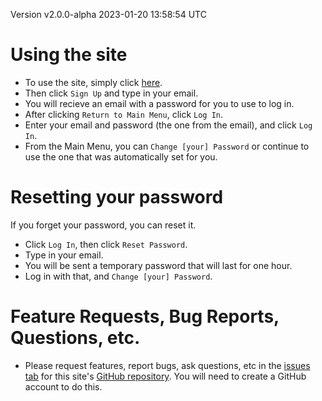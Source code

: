 Version v2.0.0-alpha 2023-01-20 13:58:54 UTC

# Using the site
- To use the site, simply click [here](https://quiz-2.rowanackerman.repl.co/).
- Then click `Sign Up` and type in your email.
- You will recieve an email with a password for you to use to log in.
- After clicking `Return to Main Menu`, click `Log In`.
- Enter your email and password (the one from the email), and click `Log In`.
- From the Main Menu, you can `Change [your] Password` or continue to use the one that
was automatically set for you.

# Resetting your password
If you forget your password, you can reset it.
- Click `Log In`, then click `Reset Password`.
- Type in your email.
- You will be sent a temporary password that will last for one hour.
- Log in with that, and `Change [your] Password`.

# Feature Requests, Bug Reports, Questions, etc.
- Please request features, report bugs, ask questions, etc in the
[issues tab](https://github.com/codeBodger/Quiz-2/issues) for this site's
[GitHub repository](https://github.com/codeBodger/Quiz-2).  You will need to create a
GitHub account to do this.  
